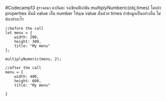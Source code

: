 #Codecamp13
สุรางคนา ตากันธะ
จงเขียนฟังก์ขัน multiplyNumberic(obj,times) โดยถ้า properties นั้นมี value เป็น number ให้คุณ value นั้นด้วย times ถ้าข้อมูลเป็นอย่างอื่น ไม่ต้องทำอะไร

    //before the call
    let menu = {
        width: 200,
        height: 300,
        title: "My menu"
    };

    multiplyNumeric(menu, 2);

    //after the call
    menu = {
        width: 400,
        height: 600,
        title: "My menu"

    }
